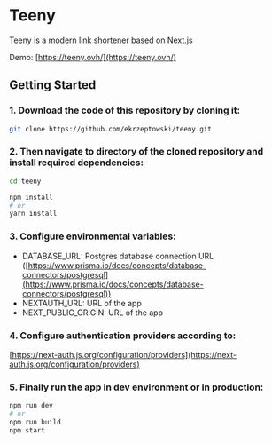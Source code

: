 # Teeny
Teeny is a modern link shortener based on Next.js

Demo: [https://teeny.ovh/](https://teeny.ovh/)

## Getting Started

### 1. Download the code of this repository by cloning it:
```bash
git clone https://github.com/ekrzeptowski/teeny.git
```

### 2. Then navigate to directory of the cloned repository and install required dependencies:
```bash
cd teeny

npm install
# or
yarn install
```

### 3. Configure environmental variables:
* DATABASE_URL: Postgres database connection URL
([https://www.prisma.io/docs/concepts/database-connectors/postgresql](https://www.prisma.io/docs/concepts/database-connectors/postgresql))
* NEXTAUTH_URL: URL of the app
* NEXT_PUBLIC_ORIGIN: URL of the app

### 4. Configure authentication providers according to: 
[https://next-auth.js.org/configuration/providers](https://next-auth.js.org/configuration/providers)

### 5. Finally run the app in dev environment or in production:

```bash
npm run dev
# or
npm run build
npm start
```
